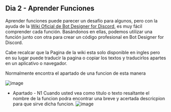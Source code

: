 ## Dia 2 - Aprender Funciones
Aprender funciones puede parecer un desafío para algunos, pero con la ayuda de la [Wiki Oficial de Bot Designer for Discord](https://nilpointer-software.github.io/bdfd-wiki/), es muy fácil comprender cada función. Basándonos en ellas, podemos utilizar una función junto con otra para crear un código profesional en Bot Designer for Discord.

Cabe recalcar que la Pagina de la wiki esta solo disponible en ingles pero en su lugar puede traducir la pagina o copiar los textos y traducirlos apartes en un aplicativo o navegador.

Normalmente encontra el apartado de una funcion de esta manera

![image](https://github.com/IzanaonYT/30D-BDFD/assets/131629841/b3aeaf9f-74c6-4072-ad60-4a5ba520e517)

- Apartado - N1
  Cuando usted vea como titulo o texto resaltante el nombre de la funcion podra encontrar una breve y acertada descricpion para que sirve dicha funcion.
  ![image](https://github.com/IzanaonYT/30D-BDFD/assets/131629841/f2d51e82-6632-420d-a8f0-2ee637192909)
